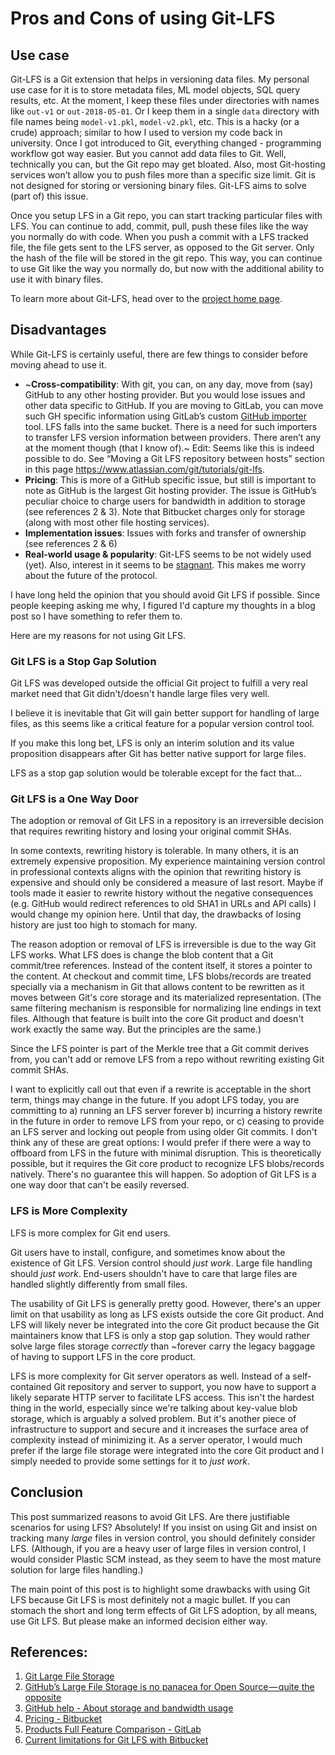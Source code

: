 
# Pros and Cons of using Git-LFS

## Use case

Git-LFS is a Git extension that helps in versioning data files. My personal use case for it is to store metadata files, ML model objects, SQL query results, etc. At the moment, I keep these files under directories with names like `out-v1` or `out-2018-05-01`. Or I keep them in a single `data` directory with file names being `model-v1.pkl`, `model-v2.pkl`, etc. This is a hacky (or a crude) approach; similar to how I used to version my code back in university. Once I got introduced to Git, everything changed - programming workflow got way easier. But you cannot add data files to Git. Well, technically you can, but the Git repo may get bloated. Also, most Git-hosting services won’t allow you to push files more than a specific size limit. Git is not designed for storing or versioning binary files. Git-LFS aims to solve (part of) this issue.

Once you setup LFS in a Git repo, you can start tracking particular files with LFS. You can continue to add, commit, pull, push these files like the way you normally do with code. When you push a commit with a LFS tracked file, the file gets sent to the LFS server, as opposed to the Git server. Only the hash of the file will be stored in the git repo. This way, you can continue to use Git like the way you normally do, but now with the additional ability to use it with binary files.

To learn more about Git-LFS, head over to the [project home page](https://git-lfs.github.com/).

## Disadvantages

While Git-LFS is certainly useful, there are few things to consider before moving ahead to use it.

-   ~**Cross-compatibility**: With git, you can, on any day, move from (say) GitHub to any other hosting provider. But you would lose issues and other data specific to GitHub. If you are moving to GitLab, you can move such GH specific information using GitLab’s custom [GitHub importer](https://docs.gitlab.com/ee/user/project/import/github.html) tool. LFS falls into the same bucket. There is a need for such importers to transfer LFS version information between providers. There aren’t any at the moment though (that I know of).~ Edit: Seems like this is indeed possible to do. See “Moving a Git LFS repository between hosts” section in this page https://www.atlassian.com/git/tutorials/git-lfs.
-   **Pricing**: This is more of a GitHub specific issue, but still is important to note as GitHub is the largest Git hosting provider. The issue is GitHub’s peculiar choice to charge users for bandwidth in addition to storage (see references 2 & 3). Note that Bitbucket charges only for storage (along with most other file hosting services).
-   **Implementation issues**: Issues with forks and transfer of ownership (see references 2 & 6)
-   **Real-world usage & popularity**: Git-LFS seems to be not widely used (yet). Also, interest in it seems to be [stagnant](https://trends.google.com/trends/explore?q=git%20lfs). This makes me worry about the future of the protocol.


I have long held the opinion that you should avoid Git LFS if possible. Since people keeping asking me why, I figured I'd capture my thoughts in a blog post so I have something to refer them to.

Here are my reasons for not using Git LFS.

### Git LFS is a Stop Gap Solution

Git LFS was developed outside the official Git project to fulfill a very real market need that Git didn't/doesn't handle large files very well.

I believe it is inevitable that Git will gain better support for handling of large files, as this seems like a critical feature for a popular version control tool.

If you make this long bet, LFS is only an interim solution and its value proposition disappears after Git has better native support for large files.

LFS as a stop gap solution would be tolerable except for the fact that...

### Git LFS is a One Way Door

The adoption or removal of Git LFS in a repository is an irreversible decision that requires rewriting history and losing your original commit SHAs.

In some contexts, rewriting history is tolerable. In many others, it is an extremely expensive proposition. My experience maintaining version control in professional contexts aligns with the opinion that rewriting history is expensive and should only be considered a measure of last resort. Maybe if tools made it easier to rewrite history without the negative consequences (e.g. GitHub would redirect references to old SHA1 in URLs and API calls) I would change my opinion here. Until that day, the drawbacks of losing history are just too high to stomach for many.

The reason adoption or removal of LFS is irreversible is due to the way Git LFS works. What LFS does is change the blob content that a Git commit/tree references. Instead of the content itself, it stores a pointer to the content. At checkout and commit time, LFS blobs/records are treated specially via a mechanism in Git that allows content to be rewritten as it moves between Git's core storage and its materialized representation. (The same filtering mechanism is responsible for normalizing line endings in text files. Although that feature is built into the core Git product and doesn't work exactly the same way. But the principles are the same.)

Since the LFS pointer is part of the Merkle tree that a Git commit derives from, you can't add or remove LFS from a repo without rewriting existing Git commit SHAs.

I want to explicitly call out that even if a rewrite is acceptable in the short term, things may change in the future. If you adopt LFS today, you are committing to a) running an LFS server forever b) incurring a history rewrite in the future in order to remove LFS from your repo, or c) ceasing to provide an LFS server and locking out people from using older Git commits. I don't think any of these are great options: I would prefer if there were a way to offboard from LFS in the future with minimal disruption. This is theoretically possible, but it requires the Git core product to recognize LFS blobs/records natively. There's no guarantee this will happen. So adoption of Git LFS is a one way door that can't be easily reversed.

### LFS is More Complexity

LFS is more complex for Git end users.

Git users have to install, configure, and sometimes know about the existence of Git LFS. Version control should _just work_. Large file handling should _just work_. End-users shouldn't have to care that large files are handled slightly differently from small files.

The usability of Git LFS is generally pretty good. However, there's an upper limit on that usability as long as LFS exists outside the core Git product. And LFS will likely never be integrated into the core Git product because the Git maintainers know that LFS is only a stop gap solution. They would rather solve large files storage _correctly_ than ~forever carry the legacy baggage of having to support LFS in the core product.

LFS is more complexity for Git server operators as well. Instead of a self-contained Git repository and server to support, you now have to support a likely separate HTTP server to facilitate LFS access. This isn't the hardest thing in the world, especially since we're talking about key-value blob storage, which is arguably a solved problem. But it's another piece of infrastructure to support and secure and it increases the surface area of complexity instead of minimizing it. As a server operator, I would much prefer if the large file storage were integrated into the core Git product and I simply needed to provide some settings for it to _just work_.


## Conclusion

This post summarized reasons to avoid Git LFS. Are there justifiable scenarios for using LFS? Absolutely! If you insist on using Git and insist on tracking many _large_ files in version control, you should definitely consider LFS. (Although, if you are a heavy user of large files in version control, I would consider Plastic SCM instead, as they seem to have the most mature solution for large files handling.)

The main point of this post is to highlight some drawbacks with using Git LFS because Git LFS is most definitely not a magic bullet. If you can stomach the short and long term effects of Git LFS adoption, by all means, use Git LFS. But please make an informed decision either way.


## References:

1. [Git Large File Storage](https://git-lfs.github.com/)
2. [GitHub’s Large File Storage is no panacea for Open Source — quite the opposite](https://medium.com/@megastep/github-s-large-file-storage-is-no-panacea-for-open-source-quite-the-opposite-12c0e16a9a91)
3. [GitHub help - About storage and bandwidth usage](https://help.github.com/articles/about-storage-and-bandwidth-usage/)
4. [Pricing - Bitbucket](https://bitbucket.org/product/pricing?tab=cloud)
5. [Products Full Feature Comparison - GitLab](https://about.gitlab.com/pricing/self-hosted/feature-comparison/)
6. [Current limitations for Git LFS with Bitbucket](https://confluence.atlassian.com/bitbucket/current-limitations-for-git-lfs-with-bitbucket-828781638.html)

